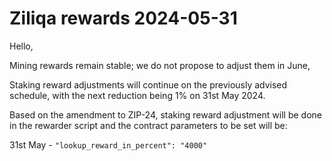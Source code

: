 # Ziliqa rewards 2024-05-31

Hello,

Mining rewards remain stable; we do not propose to adjust them in June,

Staking reward adjustments will continue on the previously advised
schedule, with the next reduction being 1% on 31st May 2024.

Based on the amendment to ZIP-24, staking reward adjustment will be
done in the rewarder script and the contract parameters to be set will
be:

31st May - `"lookup_reward_in_percent": "4000"`



